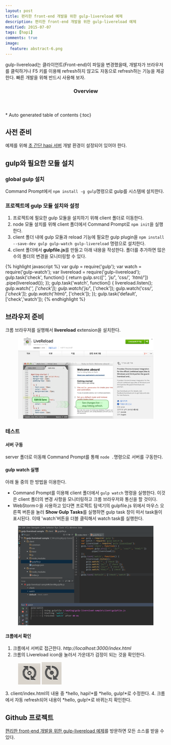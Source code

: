 ```yaml
---
layout: post
title: 편리한 front-end 개발을 위한 gulp-livereload 예제
description: 편리한 front-end 개발을 위한 gulp-livereload 예제
modified: 2015-07-07
tags: [hapi]
comments: true
image:
  feature: abstract-6.png
---
```


gulp-livereload는 클라이언트(Front-end)이 파일을 변경했을때, 개발자가 브라우저를 클릭하거나 F5 키를 이용해 refresh하지 않고도 자동으로 refresh하는 기능을 제공한다. 빠른 개발을 위해 반드시 사용해 보자. 

<section id="table-of-contents" class="toc">
  <header>
    <h3>Overview</h3>
  </header>
<div id="drawer" markdown="1">
*  Auto generated table of contents
{:toc}
</div>
</section><!-- /#table-of-contents -->

## 사전 준비

예제를 위해 [초 간단 hapi 서버](http://hochulshin.com/very-simple-hapi-server-sample/) 개발 환경이 설정되어 있어야 한다. 

## gulp와 필요한 모듈 설치

### global gulp 설치 

Command Prompt에서 `npm install -g gulp`명령으로 gulp를 시스템에 설치한다. 

### 프로젝트에 gulp 모듈 설치와 설정

1. 프로젝트에 필요한 gulp 모듈을 설치하기 위해 client 폴더로 이동한다. 
2. node 모듈 설치를 위해 client 폴더에서 Command Prompt로 `npm init`을 실행한다. 
3. client 폴더 내에 gulp 모듈과 reload 기능에 필요한 gulp plugin을 `npm install --save-dev gulp gulp-watch gulp-livereload` 명령으로 설치한다. 
4. client 폴더에서 **gulpfile.js**를 만들고 아래 내용을 작성한다. 폴더를 추가하면 많은 수의 폴더의 변경을  모니터링할 수 있다. 

{% highlight javascript %}
var gulp = require('gulp');
var watch = require('gulp-watch');
var livereload = require('gulp-livereload');
gulp.task('check', function() {
    return gulp.src(['*', 'js/*', 'css/*', 'html/*'])
        .pipe(livereload());
});
gulp.task('watch', function() {
    livereload.listen();
    gulp.watch('*', ['check']);
    gulp.watch('js/*', ['check']);
    gulp.watch('css/*', ['check']);
    gulp.watch('html/*', ['check']);
});
gulp.task('default', ['check','watch']);
{% endhighlight %}

## 브라우저 준비

크롬 브라우저를 실행해서 **livereload** extension을 설치한다. 
<figure>
	<img src="/images/chrome-livereload.PNG" alt="">
</figure>

### 테스트

#### 서버 구동 

server 폴더로 이동해 Command Prompt를 통해 `node .`명령으로 서버를 구동한다. 

#### gulp watch 실행 

아래 둘 중의 한 방법을 이용한다. 
- Command Prompt를 이용해 client 폴더에서 `gulp watch` 명령을 실행한다. 이것은 client 폴더의 변경 사항을 모니터링하고 크롬 브라우저와 통신을 할 것이다.
- WebStormㅇ을 사용하고 있다면 프로젝트 탐색기의 gulpfile.js 위에서 마우스 오른쪽 버튼을 눌러 **Show Gulp Tasks**를 실행하면 gulp task 창이 떠서 task들이 표시된다.
이때 'watch'버튼을 더블 클릭해서 watch task를 실행한다.  

<figure>
	<img src="/images/chrome-livereload4.PNG" alt="">
</figure>

#### 크롬에서 확인

1. 크롬에서 서버로 접근한다. *http://localhost:3000/index.html*
2. 크롬의 Livereload icon을 눌러서 가운데가 검정이 되는 것을 확인한다.
<figure>
	<img src="/images/chrome-livereload2.PNG" alt="">
	<img src="/images/chrome-livereload3.PNG" alt="">
</figure>
3. client/index.html의 내용 중 *hello, hapi!*를 *hello, gulp!*로 수정한다. 
4. 크롬에서 자동 refresh되어 내용이 *hello, gulp!*로 바뀌는지 확인한다. 


## Github 프로젝트

[편리한 front-end 개발을 위한 gulp-livereload 예제](https://github.com/dakoo/gulp-livereload-sample)를 방문하면 모든 소스를 받을 수 있다. 
